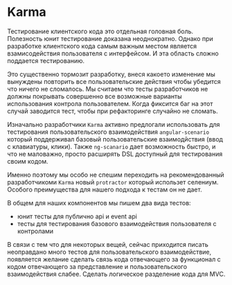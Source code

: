 # Karma

Тестирование клиентского кода это отдельная головная боль. Полезность юнит тестирование доказана неоднократно.
Однако при разработке клиентского кода самым важным местом является взамисодействия пользователя с интерфейсом. И эта область сложно поддается тестированию.

Это существенно тормозит разработку, внеся какоето изменение мы вынуждены повторить все пользовательские действия чтобы убедится что ничего не сломалось. Мы считаем что тесты разработчиков не должны покрывать совершенно все возможные варианты использования контрола пользователем. Когда фиксится баг на этот случай заводится тест, чтобы при рефакторинге случайно не сломать.

Изначально разработчики `Karma` активно предлогали использовать для тестирования пользовательского взаимодействия `angular-scenario` который поддерживал базовый пользовательские взаимодйствия (ввод с клавиатуры, клики). Также `ng-scanario` дает возможность быстро, и что не маловажно, просто расширять DSL доступный для тестирования своим кодом.

Именно поэтому мы особо не спешим переходить на рекомендованный разработчикоми `Karma` новый `protractor` который использет селениум. Особого преимущества для нашего подхода к тестам он не дает.

В общем для наших компонентов мы пишем два вида тестов:
* юнит тесты для публично api и event api
* тесты для тестирования базового взаимодействия пользователя с контролами

В связи с тем что для некоторых вещей, сейчас приходится писать неоправдано много тестов для пользовательского взаимодействие, появляется желание сделать связь кода отвечающего за функционал с кодом отвечающего за представление и пользовательского взаимодействия слабее. Cделать логическое разделение кода для MVC.
